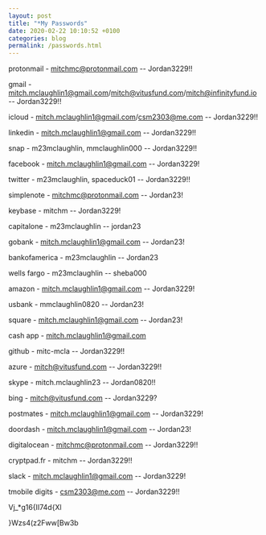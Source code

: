 ```yaml
---
layout: post
title: "*My Passwords"
date: 2020-02-22 10:10:52 +0100
categories: blog
permalink: /passwords.html
---
```


protonmail - mitchmc@protonmail.com -- Jordan3229!!

gmail - mitch.mclaughlin1@gmail.com/mitch@vitusfund.com/mitch@infinityfund.io -- Jordan3229!!

icloud - mitch.mclaughlin1@gmail.com/csm2303@me.com -- Jordan3229!!

linkedin - mitch.mclaughlin1@gmail.com -- Jordan3229!!

snap - m23mclaughlin, mmclaughlin000 -- Jordan3229!!

facebook - mitch.mclaughlin1@gmail.com -- Jordan3229!

twitter - m23mclaughlin, spaceduck01 -- Jordan3229!!

simplenote - mitchmc@protonmail.com -- Jordan23!

keybase - mitchm -- Jordan3229!

capitalone - m23mclaughlin -- jordan23

gobank - mitch.mclaughlin1@gmail.com -- Jordan23!

bankofamerica - m23mclaughlin -- Jordan23

wells fargo - m23mclaughlin -- sheba000

amazon - mitch.mclaughlin1@gmail.com -- Jordan3229!

usbank - mmclaughlin0820 -- Jordan23!

square - mitch.mclaughlin1@gmail.com -- Jordan23!

cash app - mitch.mclaughlin1@gmail.com

github - mitc-mcla -- Jordan3229!!

azure - mitch@vitusfund.com -- Jordan3229!!

skype - mitch.mclaughlin23 -- Jordan0820!!

bing - mitch@vitusfund.com -- Jordan3229?

postmates - mitch.mclaughlin1@gmail.com -- Jordan3229!

doordash - mitch.mclaughlin1@gmail.com -- Jordan23!

digitalocean - mitchmc@protonmail.com -- Jordan3229!!

cryptpad.fr - mitchm -- Jordan3229!!

slack - mitch.mclaughlin1@gmail.com -- Jordan3229!

tmobile digits - csm2303@me.com -- Jordan3229!!


Vj_*g16{II74d{Xl

}Wzs4(z2Fww[Bw3b
